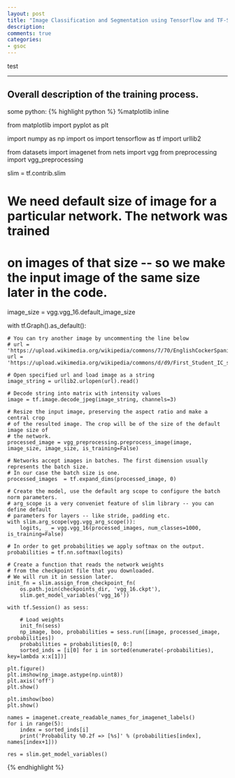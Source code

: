 ```yaml
---
layout: post
title: "Image Classification and Segmentation using Tensorflow and TF-Slim"
description:
comments: true
categories:
- gsoc
---
```



test

___

## Overall description of the training process.

some python:
{% highlight python %}
%matplotlib inline

from matplotlib import pyplot as plt

import numpy as np
import os
import tensorflow as tf
import urllib2

from datasets import imagenet
from nets import vgg
from preprocessing import vgg_preprocessing

slim = tf.contrib.slim

# We need default size of image for a particular network. The network was trained
# on images of that size -- so we make the input image of the same size later in the code.
image_size = vgg.vgg_16.default_image_size


with tf.Graph().as_default():
    
    # You can try another image by uncommenting the line below
    # url = 'https://upload.wikimedia.org/wikipedia/commons/7/70/EnglishCockerSpaniel_simon.jpg'
    url = 'https://upload.wikimedia.org/wikipedia/commons/d/d9/First_Student_IC_school_bus_202076.jpg'
    
    # Open specified url and load image as a string
    image_string = urllib2.urlopen(url).read()
    
    # Decode string into matrix with intensity values
    image = tf.image.decode_jpeg(image_string, channels=3)
    
    # Resize the input image, preserving the aspect ratio and make a central crop
    # of the resulted image. The crop will be of the size of the default image size of
    # the network.
    processed_image = vgg_preprocessing.preprocess_image(image, image_size, image_size, is_training=False)
    
    # Networks accept images in batches. The first dimension usually represents the batch size.
    # In our case the batch size is one.
    processed_images  = tf.expand_dims(processed_image, 0)
    
    # Create the model, use the default arg scope to configure the batch norm parameters.
    # arg_scope is a very conveniet feature of slim library -- you can define default
    # parameters for layers -- like stride, padding etc.
    with slim.arg_scope(vgg.vgg_arg_scope()):
        logits, _ = vgg.vgg_16(processed_images, num_classes=1000, is_training=False)
    
    # In order to get probabilities we apply softmax on the output.
    probabilities = tf.nn.softmax(logits)
    
    # Create a function that reads the network weights
    # from the checkpoint file that you downloaded.
    # We will run it in session later.
    init_fn = slim.assign_from_checkpoint_fn(
        os.path.join(checkpoints_dir, 'vgg_16.ckpt'),
        slim.get_model_variables('vgg_16'))
    
    with tf.Session() as sess:
        
        # Load weights
        init_fn(sess)
        np_image, boo, probabilities = sess.run([image, processed_image, probabilities])
        probabilities = probabilities[0, 0:]
        sorted_inds = [i[0] for i in sorted(enumerate(-probabilities), key=lambda x:x[1])]
        
    plt.figure()
    plt.imshow(np_image.astype(np.uint8))
    plt.axis('off')
    plt.show()
    
    plt.imshow(boo)
    plt.show()

    names = imagenet.create_readable_names_for_imagenet_labels()
    for i in range(5):
        index = sorted_inds[i]
        print('Probability %0.2f => [%s]' % (probabilities[index], names[index+1]))
        
    res = slim.get_model_variables()
{% endhighlight %}